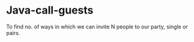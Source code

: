 # Java-call-guests
To find no. of ways in which we can invite N people to our party, single or pairs.
